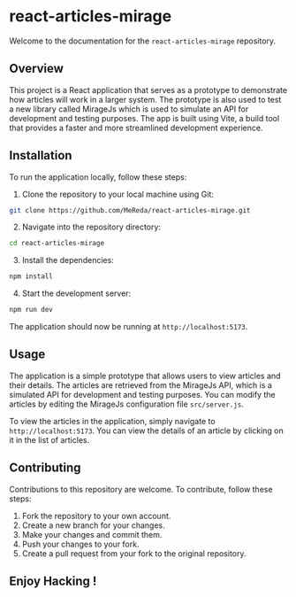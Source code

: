 # react-articles-mirage

Welcome to the documentation for the `react-articles-mirage` repository.

## Overview

This project is a React application that serves as a prototype to demonstrate how articles will work in a larger system. The prototype is also used to test a new library called MirageJs which is used to simulate an API for development and testing purposes. The app is built using Vite, a build tool that provides a faster and more streamlined development experience.

## Installation

To run the application locally, follow these steps:

1. Clone the repository to your local machine using Git:

```bash
git clone https://github.com/MeReda/react-articles-mirage.git
```

2. Navigate into the repository directory:

```bash
cd react-articles-mirage
```

3. Install the dependencies:

```bash
npm install
```

4. Start the development server:

```bash
npm run dev
```

The application should now be running at `http://localhost:5173`.

## Usage

The application is a simple prototype that allows users to view articles and their details. The articles are retrieved from the MirageJs API, which is a simulated API for development and testing purposes. You can modify the articles by editing the MirageJs configuration file `src/server.js`.

To view the articles in the application, simply navigate to `http://localhost:5173`. You can view the details of an article by clicking on it in the list of articles.

## Contributing

Contributions to this repository are welcome. To contribute, follow these steps:

1. Fork the repository to your own account.
2. Create a new branch for your changes.
3. Make your changes and commit them.
4. Push your changes to your fork.
5. Create a pull request from your fork to the original repository.

## Enjoy Hacking !
